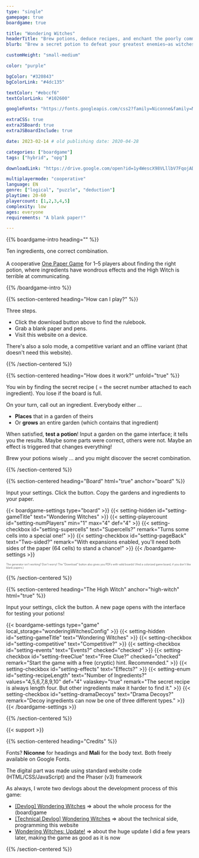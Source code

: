 ```yaml
---
type: "single"
gamepage: true
boardgame: true

title: "Wondering Witches"
headerTitle: "Brew potions, deduce recipes, and enchant the poorly communicating High Witch"
blurb: "Brew a secret potion to defeat your greatest enemies—as witches tend to do—but the High Witch is terrible at communicating recipes ..."

customHeight: "small-medium"

color: "purple"

bgColor: "#320843"
bgColorLink: "#4dc135"

textColor: "#ebccf6"
textColorLink: "#102600"

googleFonts: "https://fonts.googleapis.com/css2?family=Niconne&family=Mali:ital,wght@0,400;0,700;1,400&display=swap"

extraCSS: true
extraJSBoard: true
extraJSBoardInclude: true

date: 2023-02-14 # old publishing date: 2020-04-28

categories: ["boardgame"]
tags: ["hybrid", "opg"]

downloadLink: "https://drive.google.com/open?id=1y4WescX98VLllbV7FqojADUnAr5fc8Vx"

multiplayermode: "cooperative"
language: EN
genre: ["logical", "puzzle", "deduction"]
playtime: 20-60
playercount: [1,2,3,4,5]
complexity: low
ages: everyone
requirements: "A blank paper!"

---
```


{{% boardgame-intro heading="" %}}

Ten ingredients, one correct combination.<br/><br/>A cooperative [One Paper Game](/boardgames#one_paper_games) for 1&ndash;5 players about finding the right potion, where ingredients have wondrous effects and the High Witch is terrible at communicating.

{{% /boardgame-intro %}}

{{% section-centered heading="How can I play?" %}}

Three steps.

* Click the download button above to find the rulebook.
* Grab a blank paper and pens.
* Visit this website on a device.

There's also a solo mode, a competitive variant and an offline variant (that doesn't need this website).

{{% /section-centered %}}

{{% section-centered heading="How does it work?" unfold="true" %}}

You win by finding the secret recipe ( = the secret number attached to each ingredient). You lose if the board is full.

On your turn, call out an ingredient. Everybody either ...

* **Places** that in a garden of theirs
* Or **grows** an entire garden (which contains that ingredient)

When satisfied, **test a potion**! Input a garden on the game interface; it tells you the results. Maybe some parts were correct, others were not. Maybe an effect is triggered that changes everything!

Brew your potions wisely ... and you might discover the secret combination.

{{% /section-centered %}}

{{% section-centered heading="Board" html="true" anchor="board" %}}
  
<p>Input your settings. Click the button. Copy the gardens and ingredients to your paper.</p>

{{< boardgame-settings type="board" >}}
	{{< setting-hidden id="setting-gameTitle" text="Wondering Witches" >}}
	{{< setting-playercount id="setting-numPlayers" min="1" max="4" def="4" >}}
	{{< setting-checkbox id="setting-supercells" text="Supercells?" remark="Turns some cells into a special one!" >}}
	{{< setting-checkbox id="setting-pageBack" text="Two-sided?" remark="With expansions enabled, you'll need both sides of the paper (64 cells) to stand a chance!" >}}
{{< /boardgame-settings >}}

<span id="special-cell-container"></span>
<p style="font-size:0.5em;opacity:0.66;">The generator isn't working? Don't worry! The "Download" button also gives you PDFs with valid boards! (And a colorized game board, if you don't like blank papers.)</p>

{{% /section-centered %}}

{{% section-centered heading="The High Witch" anchor="high-witch" html="true" %}}

<p>Input your settings, click the button. A new page opens with the interface for testing your potions!</p>

{{< boardgame-settings type="game" local_storage="wonderingWitchesConfig" >}}
	{{< setting-hidden id="setting-gameTitle" text="Wondering Witches" >}}
	{{< setting-checkbox id="setting-competitive" text="Competitive?" >}}
	{{< setting-checkbox id="setting-events" text="Events?" checked="checked" >}}
	{{< setting-checkbox id="setting-freeClue" text="Free Clue?" checked="checked" remark="Start the game with a free (cryptic) hint. Recommended." >}}
	{{< setting-checkbox id="setting-effects" text="Effects?" >}}
	{{< setting-enum id="setting-recipeLength" text="Number of Ingredients?" values="4,5,6,7,8,9,10" def="4" valaskey="true" remark="The secret recipe is always length four. But other ingredients make it harder to find it." >}}
	{{< setting-checkbox id="setting-dramaDecoys" text="Drama Decoys?" remark="Decoy ingredients can now be one of three different types." >}}
{{< /boardgame-settings >}}

{{% /section-centered %}}

{{< support >}}

{{% section-centered heading="Credits" %}}

Fonts? **Niconne** for headings and **Mali** for the body text. Both freely available on Google Fonts.

The digital part was made using standard website code (HTML/CSS/JavaScript) and the Phaser (v3) framework 

As always, I wrote two devlogs about the development process of this game:
- [[Devlog] Wondering Witches](/blog/boardgames/wondering-witches/devlog-wondering-witches) => about the whole process for the (board)game
- [[Technical Devlog] Wondering Witches](/blog/boardgames/wondering-witches/tech-devlog-wondering-witches) => about the technical side, programming this website
- [Wondering Witches: Update!](/blog/boardgames/wondering-witches/v2-update) => about the huge update I did a few years later, making the game as good as it is now

{{% /section-centered %}}